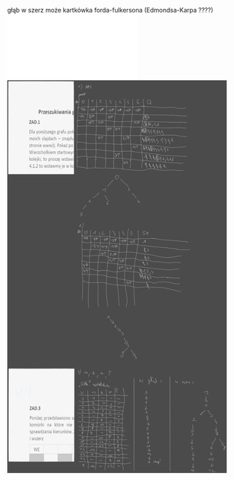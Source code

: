  głąb w szerz może kartkówka forda-fulkersona (Edmondsa-Karpa ????)
 ![](/Notatki/Semestr%204/Algorytmy%20i%20złożoność%20obliczeniowa/Ćwiczenia/Ćwiczenie%2010/azo_cw_search_flow.pdf)
 ![](/Notatki/Semestr%204/Algorytmy%20i%20złożoność%20obliczeniowa/Ćwiczenia/Ćwiczenie%2010/Drawing%202024-06-05%2020.23.08.excalidraw.svg)